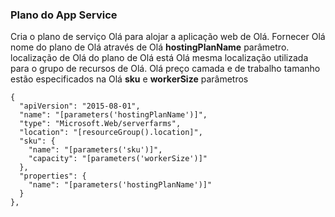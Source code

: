 ### <a name="app-service-plan"></a>Plano do App Service
Cria o plano de serviço Olá para alojar a aplicação web de Olá. Fornecer Olá nome do plano de Olá através de Olá **hostingPlanName** parâmetro. localização de Olá do plano de Olá está Olá mesma localização utilizada para o grupo de recursos de Olá. Olá preço camada e de trabalho tamanho estão especificados na Olá **sku** e **workerSize** parâmetros

    {
      "apiVersion": "2015-08-01",
      "name": "[parameters('hostingPlanName')]",
      "type": "Microsoft.Web/serverfarms",
      "location": "[resourceGroup().location]",
      "sku": {
        "name": "[parameters('sku')]",
        "capacity": "[parameters('workerSize')]"
      },
      "properties": {
        "name": "[parameters('hostingPlanName')]"
      }
    },


